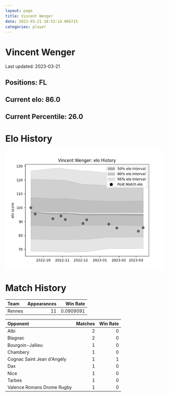 ```yaml
---  
layout: page  
title: Vincent Wenger  
date: 2023-03-21 18:53:14.066715  
categories: player  
---
```

# Vincent Wenger


Last updated: 2023-03-21
## Positions: FL

## Current elo: 86.0

## Current Percentile: 26.0

# Elo History


![elo history](history_VincentWenger.png)
# Match History


| Team   |   Appearances |   Win Rate |
|:-------|--------------:|-----------:|
| Rennes |            11 |  0.0909091 |

| Opponent                   |   Matches |   Win Rate |
|:---------------------------|----------:|-----------:|
| Albi                       |         2 |          0 |
| Blagnac                    |         2 |          0 |
| Bourgoin-Jallieu           |         1 |          0 |
| Chambery                   |         1 |          0 |
| Cognac Saint Jean d'Angély |         1 |          1 |
| Dax                        |         1 |          0 |
| Nice                       |         1 |          0 |
| Tarbes                     |         1 |          0 |
| Valence Romans Drome Rugby |         1 |          0 |